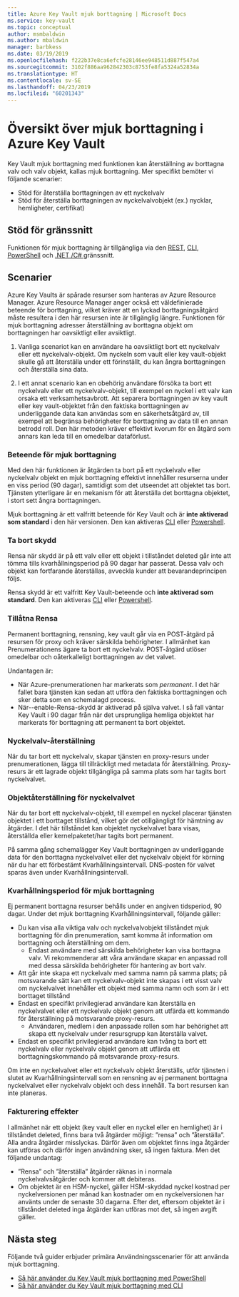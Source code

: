 ```yaml
---
title: Azure Key Vault mjuk borttagning | Microsoft Docs
ms.service: key-vault
ms.topic: conceptual
author: msmbaldwin
ms.author: mbaldwin
manager: barbkess
ms.date: 03/19/2019
ms.openlocfilehash: f222b37e8ca6efcfe28146ee948511d887f547a4
ms.sourcegitcommit: 3102f886aa962842303c8753fe8fa5324a52834a
ms.translationtype: HT
ms.contentlocale: sv-SE
ms.lasthandoff: 04/23/2019
ms.locfileid: "60201343"
---
```

# <a name="azure-key-vault-soft-delete-overview"></a>Översikt över mjuk borttagning i Azure Key Vault

Key Vault mjuk borttagning med funktionen kan återställning av borttagna valv och valv objekt, kallas mjuk borttagning. Mer specifikt bemöter vi följande scenarier:

- Stöd för återställa borttagningen av ett nyckelvalv
- Stöd för återställa borttagningen av nyckelvalvobjekt (ex.) nycklar, hemligheter, certifikat)

## <a name="supporting-interfaces"></a>Stöd för gränssnitt

Funktionen för mjuk borttagning är tillgängliga via den [REST](/rest/api/keyvault/), [CLI](key-vault-soft-delete-cli.md), [PowerShell](key-vault-soft-delete-powershell.md) och [.NET /C# ](/dotnet/api/microsoft.azure.keyvault?view=azure-dotnet) gränssnitt.

## <a name="scenarios"></a>Scenarier

Azure Key Vaults är spårade resurser som hanteras av Azure Resource Manager. Azure Resource Manager anger också ett väldefinierade beteende för borttagning, vilket kräver att en lyckad borttagningsåtgärd måste resultera i den här resursen inte är tillgänglig längre. Funktionen för mjuk borttagning adresser återställning av borttagna objekt om borttagningen har oavsiktligt eller avsiktligt.

1. Vanliga scenariot kan en användare ha oavsiktligt bort ett nyckelvalv eller ett nyckelvalv-objekt. Om nyckeln som vault eller key vault-objekt skulle gå att återställa under ett förinställt, du kan ångra borttagningen och återställa sina data.

2. I ett annat scenario kan en obehörig användare försöka ta bort ett nyckelvalv eller ett nyckelvalv-objekt, till exempel en nyckel i ett valv kan orsaka ett verksamhetsavbrott. Att separera borttagningen av key vault eller key vault-objektet från den faktiska borttagningen av underliggande data kan användas som en säkerhetsåtgärd av, till exempel att begränsa behörigheter för borttagning av data till en annan betrodd roll. Den här metoden kräver effektivt kvorum för en åtgärd som annars kan leda till en omedelbar dataförlust.

### <a name="soft-delete-behavior"></a>Beteende för mjuk borttagning

Med den här funktionen är åtgärden ta bort på ett nyckelvalv eller nyckelvalv objekt en mjuk borttagning effektivt innehåller resurserna under en viss period (90 dagar), samtidigt som det utseendet att objektet tas bort. Tjänsten ytterligare är en mekanism för att återställa det borttagna objektet, i stort sett ångra borttagningen. 

Mjuk borttagning är ett valfritt beteende för Key Vault och är **inte aktiverad som standard** i den här versionen. Den kan aktiveras [CLI](key-vault-soft-delete-cli.md) eller [Powershell](key-vault-soft-delete-powershell.md).

### <a name="purge-protection"></a>Ta bort skydd 

Rensa när skydd är på ett valv eller ett objekt i tillståndet deleted går inte att tömma tills kvarhållningsperiod på 90 dagar har passerat. Dessa valv och objekt kan fortfarande återställas, avveckla kunder att bevarandeprincipen följs. 

Rensa skydd är ett valfritt Key Vault-beteende och **inte aktiverad som standard**. Den kan aktiveras [CLI](key-vault-soft-delete-cli.md#enabling-purge-protection) eller [Powershell](key-vault-soft-delete-powershell.md#enabling-purge-protection).

### <a name="permitted-purge"></a>Tillåtna Rensa

Permanent borttagning, rensning, key vault går via en POST-åtgärd på resursen för proxy och kräver särskilda behörigheter. I allmänhet kan Prenumerationens ägare ta bort ett nyckelvalv. POST-åtgärd utlöser omedelbar och oåterkalleligt borttagningen av det valvet. 

Undantagen är:
- När Azure-prenumerationen har markerats som *permanent*. I det här fallet bara tjänsten kan sedan att utföra den faktiska borttagningen och sker detta som en schemalagd process. 
- När--enable-Rensa-skydd är aktiverad på själva valvet. I så fall väntar Key Vault i 90 dagar från när det ursprungliga hemliga objektet har markerats för borttagning att permanent ta bort objektet.

### <a name="key-vault-recovery"></a>Nyckelvalv-återställning

När du tar bort ett nyckelvalv, skapar tjänsten en proxy-resurs under prenumerationen, lägga till tillräckligt med metadata för återställning. Proxy-resurs är ett lagrade objekt tillgängliga på samma plats som har tagits bort nyckelvalvet. 

### <a name="key-vault-object-recovery"></a>Objektåterställning för nyckelvalvet

När du tar bort ett nyckelvalv-objekt, till exempel en nyckel placerar tjänsten objektet i ett borttaget tillstånd, vilket gör det otillgängligt för hämtning av åtgärder. I det här tillståndet kan objektet nyckelvalvet bara visas, återställda eller kernelpaketet/har tagits bort permanent. 

På samma gång schemalägger Key Vault borttagningen av underliggande data för den borttagna nyckelvalvet eller det nyckelvalv objekt för körning när du har ett förbestämt Kvarhållningsintervall. DNS-posten för valvet sparas även under Kvarhållningsintervall.

### <a name="soft-delete-retention-period"></a>Kvarhållningsperiod för mjuk borttagning

Ej permanent borttagna resurser behålls under en angiven tidsperiod, 90 dagar. Under det mjuk borttagning Kvarhållningsintervall, följande gäller:

- Du kan visa alla viktiga valv och nyckelvalvobjekt tillståndet mjuk borttagning för din prenumeration, samt komma åt information om borttagning och återställning om dem.
    - Endast användare med särskilda behörigheter kan visa borttagna valv. Vi rekommenderar att våra användare skapar en anpassad roll med dessa särskilda behörigheter för hantering av bort valv.
- Att går inte skapa ett nyckelvalv med samma namn på samma plats; på motsvarande sätt kan ett nyckelvalv-objekt inte skapas i ett visst valv om nyckelvalvet innehåller ett objekt med samma namn och som är i ett borttaget tillstånd 
- Endast en specifikt privilegierad användare kan återställa en nyckelvalvet eller ett nyckelvalv objekt genom att utfärda ett kommando för återställning på motsvarande proxy-resurs.
    - Användaren, medlem i den anpassade rollen som har behörighet att skapa ett nyckelvalv under resursgrupp kan återställa valvet.
- Endast en specifikt privilegierad användare kan tvång ta bort ett nyckelvalv eller nyckelvalv objekt genom att utfärda ett borttagningskommando på motsvarande proxy-resurs.

Om inte en nyckelvalvet eller ett nyckelvalv objekt återställs, utför tjänsten i slutet av Kvarhållningsintervall som en rensning av ej permanent borttagna nyckelvalvet eller nyckelvalv objekt och dess innehåll. Ta bort resursen kan inte planeras.

### <a name="billing-implications"></a>Fakturering effekter

I allmänhet när ett objekt (key vault eller en nyckel eller en hemlighet) är i tillståndet deleted, finns bara två åtgärder möjligt: ”rensa” och ”återställa”. Alla andra åtgärder misslyckas. Därför även om objektet finns inga åtgärder kan utföras och därför ingen användning sker, så ingen faktura. Men det följande undantag:

- ”Rensa” och ”återställa” åtgärder räknas in i normala nyckelvalvsåtgärder och kommer att debiteras.
- Om objektet är en HSM-nyckel, gäller HSM-skyddad nyckel kostnad per nyckelversionen per månad kan kostnader om en nyckelversionen har använts under de senaste 30 dagarna. Efter det, eftersom objektet är i tillståndet deleted inga åtgärder kan utföras mot det, så ingen avgift gäller.

## <a name="next-steps"></a>Nästa steg

Följande två guider erbjuder primära Användningsscenarier för att använda mjuk borttagning.

- [Så här använder du Key Vault mjuk borttagning med PowerShell](key-vault-soft-delete-powershell.md) 
- [Så här använder du Key Vault mjuk borttagning med CLI](key-vault-soft-delete-cli.md)


